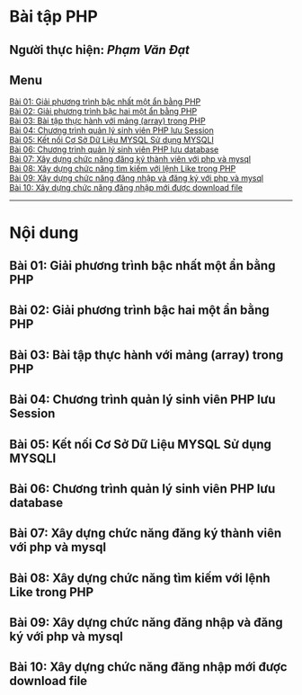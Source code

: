 # Bài tập PHP

**Người thực hiện:** *Phạm Văn Đạt*
---
## Menu
[Bài 01: Giải phương trình bậc nhất một ẩn bằng PHP](#1)  
[Bài 02: Giải phương trình bậc hai một ẩn bằng PHP](#2)  
[Bài 03: Bài tập thực hành với mảng (array) trong PHP](#3)  
[Bài 04: Chương trình quản lý sinh viên PHP lưu Session](#4)  
[Bài 05: Kết nối Cơ Sở Dữ Liệu MYSQL Sử dụng MYSQLI](#5)  
[Bài 06: Chương trình quản lý sinh viên PHP lưu database](#6)  
[Bài 07: Xây dựng chức năng đăng ký thành viên với php và mysql](#7)  
[Bài 08: Xây dựng chức năng tìm kiếm với lệnh Like trong PHP](#8)  
[Bài 09: Xây dựng chức năng đăng nhập và đăng ký với php và mysql](#9)  
[Bài 10: Xây dựng chức năng đăng nhập mới được download file](#10)  

---
# Nội dung

<a nane="1"></a>
## Bài 01: Giải phương trình bậc nhất một ẩn bằng PHP

<a name="2"></a>
## Bài 02: Giải phương trình bậc hai một ẩn bằng PHP

<a name="3"></a>
## Bài 03: Bài tập thực hành với mảng (array) trong PHP

<a name="4"></a>
## Bài 04: Chương trình quản lý sinh viên PHP lưu Session

<a name="5"></a>
## Bài 05: Kết nối Cơ Sở Dữ Liệu MYSQL Sử dụng MYSQLI

<a name="6"></a>
## Bài 06: Chương trình quản lý sinh viên PHP lưu database

<a name="7"></a>
## Bài 07: Xây dựng chức năng đăng ký thành viên với php và mysql

<a name="8"></a>
## Bài 08: Xây dựng chức năng tìm kiếm với lệnh Like trong PHP

<a name="9"></a>
## Bài 09: Xây dựng chức năng đăng nhập và đăng ký với php và mysql

<a name="10"></a>
## Bài 10: Xây dựng chức năng đăng nhập mới được download file